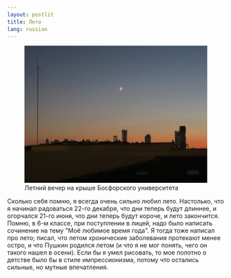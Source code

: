 ```yaml
---
layout: postlit
title: Лето 
lang: russian 
---
```


<figure class="blog">
	<img src="/assets/img/sunset2017.JPG" alt="sunset photo">
	<figcaption>Летний вечер на крыше Босфорского университета</figcaption>
</figure>

Сколько себя помню, я всегда очень сильно любил лето. Настолько, что я начинал радоваться 22-го декабря, что дни теперь будут длиннее, и огорчался 21-го июня, что дни теперь будут короче, и лето закончится. Помню, в 6-м классе, при поступлении в лицей, надо было написать сочинение на тему "Моё любимое время года". Я тогда тоже написал про лето; писал, что летом хронические заболевания протекают менее остро, и что Пушкин родился летом (и что я не мог понять, чего он такого нашел в осени). Если бы я умел рисовать, то мое полотно о детстве было бы в стиле импрессионизма, потому что остались сильные, но мутные впечатления. 
